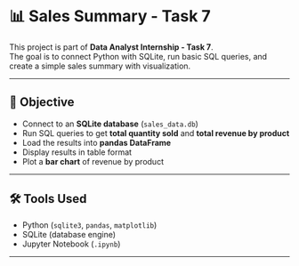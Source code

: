 # 📊 Sales Summary - Task 7

This project is part of **Data Analyst Internship - Task 7**.  
The goal is to connect Python with SQLite, run basic SQL queries, and create a simple sales summary with visualization.

---

## 📌 Objective
- Connect to an **SQLite database** (`sales_data.db`)
- Run SQL queries to get **total quantity sold** and **total revenue by product**
- Load the results into **pandas DataFrame**
- Display results in table format
- Plot a **bar chart** of revenue by product

---

## 🛠 Tools Used
- Python (`sqlite3`, `pandas`, `matplotlib`)
- SQLite (database engine)
- Jupyter Notebook (`.ipynb`)

---


